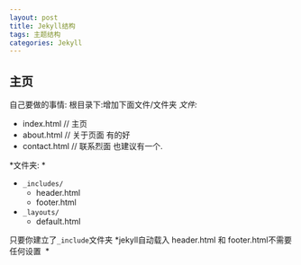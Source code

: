 ```yaml
---
layout: post
title: Jekyll结构
tags: 主题结构
categories: Jekyll
---
```




## 主页

自己要做的事情: 根目录下:增加下面文件/文件夹
*文件:*
- index.html   // 主页
- about.html   // 关于页面 有的好
- contact.html // 联系烈面 也建议有一个.

*文件夹: *
- `_includes/`
	- header.html
	- footer.html
- `_layouts/`
	- default.html



只要你建立了`_include`文件夹
*jekyll自动载入 header.html  和 footer.html不需要任何设置   *

